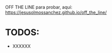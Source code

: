 OFF THE LINE
para probar, aquí: https://jesusolmossanchez.github.io/off_the_line/

# TODOS:

- XXXXXX
